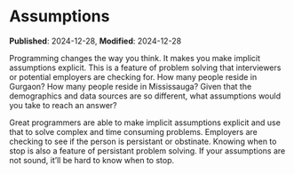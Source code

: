 # Assumptions

**Published**: 2024-12-28, **Modified**: 2024-12-28

Programming changes the way you think. It makes you make implicit assumptions explicit. This is a feature of problem solving that interviewers or potential employers are checking for. How many people reside in Gurgaon? How many people reside in Mississauga? Given that the demographics and data sources are so different, what assumptions would you take to reach an answer?

Great programmers are able to make implicit assumptions explicit and use that to solve complex and time consuming problems. Employers are checking to see if the person is persistant or obstinate. Knowing when to stop is also a feature of persistant problem solving. If your assumptions are not sound, it’ll be hard to know when to stop.
